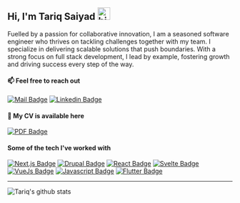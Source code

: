## Hi, I'm Tariq Saiyad <img src="https://user-images.githubusercontent.com/1303154/88677602-1635ba80-d120-11ea-84d8-d263ba5fc3c0.gif"  width="28px" alt="hi">

Fuelled by a passion for collaborative innovation, I am a seasoned software engineer who thrives on tackling challenges together with my team. I specialize in delivering scalable solutions that push boundaries. With a strong focus on full stack development, I lead by example, fostering growth and driving success every step of the way.

#### :mailbox: Feel free to reach out

[![Mail Badge](https://img.shields.io/badge/-tariqsaiyad-c0392b?style=flat&labelColor=c0392b&logo=gmail&logoColor=white)](mailto:tariqsaiyad98@gmail.com)
[![Linkedin Badge](https://img.shields.io/badge/-Tariq-0e76a8?style=flat&labelColor=0e76a8&logo=linkedin&logoColor=white)](www.linkedin.com/in/tariq-saiyad/)

#### :paperclip: My CV is available here

[![PDF Badge](https://img.shields.io/badge/-CV-BF0000?style=flat-square&labelColor=black&logo=files&logoColor=BF0000)](https://github.com/TariqSaiyad/TariqSaiyad/blob/master/cv/tariq-saiyad-cv.pdf)

#### Some of the tech I've worked with

[![Next.js Badge](https://img.shields.io/badge/-Next.js-black?style=for-the-badge&labelColor=white&logo=next.js&logoColor=black)](#)
[![Drupal Badge](https://img.shields.io/badge/-Drupal-0678BE?style=for-the-badge&labelColor=black&logo=drupal&logoColor=0678BE)](#)
[![React Badge](https://img.shields.io/badge/-React-61DBFB?style=for-the-badge&labelColor=black&logo=react&logoColor=61DBFB)](#)
[![Svelte Badge](https://img.shields.io/badge/-Svelte-FF3E00?style=for-the-badge&labelColor=black&logo=svelte&logoColor=#FF3E00)](#)
[![VueJs Badge](https://img.shields.io/badge/-VueJs-4FC08D?style=for-the-badge&labelColor=black&logo=vue.js&logoColor=4FC08D)](#)
[![Javascript Badge](https://img.shields.io/badge/-Javascript-F0DB4F?style=for-the-badge&labelColor=black&logo=javascript&logoColor=F0DB4F)](#)
[![Flutter Badge](https://img.shields.io/badge/-Flutter-0d47a1?style=for-the-badge&labelColor=black&logo=flutter&logoColor=61DBFB)](#)

<hr></hr>

![Tariq's github stats](https://github-readme-stats.vercel.app/api?username=TariqSaiyad&count_private=true&theme=dracula&hide=contribs&show_icons=true&hide_rank=true)
